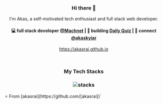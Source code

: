 <h3 align="center"> Hi there 👋</h3>

<p align="center">
I'm Akas, a self-motivated tech enthusiast and full stack web developer.
</p>

<h4 align="center">
💻 full stack developer <a href="https://github.com/machnetinc">@Machnet</a> | 🌱 building <a href="https://github.com/akasrai/daily-quiz-mobile">Daily Quiz</a> | 💬 connect <a href="https://twitter.com/akaskyiar">@akaskyiar</a>
</h4>
<p  align="center">
<a href="https://akasrai.github.io/">https://akasrai.github.io</a>
</p>

<br/>
<h3 align="center">
My Tech Stacks
</h3>

<h3 align="center">
<img src="https://raw.githubusercontent.com/akasrai/akasrai/master/assets/stack-hills.svg" alt="stacks"/>
</h3>
⭐️ From [akasrai](https://github.com/[akasrai])`
